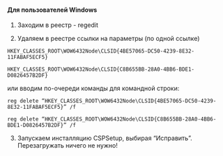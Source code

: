 
#### Для пользователей Windows

1. Заходим в реестр - regedit

2. Удаляем в реестре ссылки на параметры (по одной ссылке)
```
HKEY_CLASSES_ROOT\WOW6432Node\CLSID{4BE57065-DC50-4239-8E32-11FABAF5ECF5}  
```
```
HKEY_CLASSES_ROOT\WOW6432Node\CLSID{C8B655BB-28A0-4BB6-BDE1-D0826457B2DF}
```

или вводим по-очереди команды для командной строки:
```
reg delete “HKEY_CLASSES_ROOT\WOW6432Node\CLSID{4BE57065-DC50-4239-8E32-11FABAF5ECF5}” /f  

```
```
reg delete “HKEY_CLASSES_ROOT\WOW6432Node\CLSID{C8B655BB-28A0-4BB6-BDE1-D0826457B2DF}” /f

```

3. Запускаем инсталляцию CSPSetup, выбирая “Исправить”. Перезагружать ничего не нужно!